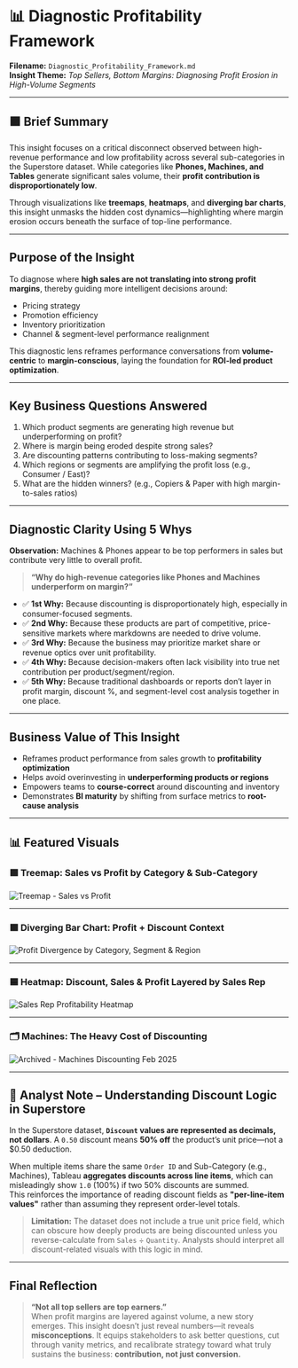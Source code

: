 # 📊 Diagnostic Profitability Framework  
**Filename:** `Diagnostic_Profitability_Framework.md`  
**Insight Theme:** *Top Sellers, Bottom Margins: Diagnosing Profit Erosion in High-Volume Segments*

---

## 🟪 Brief Summary

This insight focuses on a critical disconnect observed between high-revenue performance and low profitability across several sub-categories in the Superstore dataset. While categories like **Phones, Machines, and Tables** generate significant sales volume, their **profit contribution is disproportionately low**.

Through visualizations like **treemaps**, **heatmaps**, and **diverging bar charts**, this insight unmasks the hidden cost dynamics—highlighting where margin erosion occurs beneath the surface of top-line performance.

---

## Purpose of the Insight

To diagnose where **high sales are not translating into strong profit margins**, thereby guiding more intelligent decisions around:

- Pricing strategy  
- Promotion efficiency  
- Inventory prioritization  
- Channel & segment-level performance realignment  

This diagnostic lens reframes performance conversations from **volume-centric** to **margin-conscious**, laying the foundation for **ROI-led product optimization**.

---

## Key Business Questions Answered

1. Which product segments are generating high revenue but underperforming on profit?  
2. Where is margin being eroded despite strong sales?  
3. Are discounting patterns contributing to loss-making segments?  
4. Which regions or segments are amplifying the profit loss (e.g., Consumer / East)?  
5. What are the hidden winners? (e.g., Copiers & Paper with high margin-to-sales ratios)

---

## Diagnostic Clarity Using 5 Whys

**Observation:** Machines & Phones appear to be top performers in sales but contribute very little to overall profit.

> **“Why do high-revenue categories like Phones and Machines underperform on margin?”**

- ✅ **1st Why:** Because discounting is disproportionately high, especially in consumer-focused segments.  
- ✅ **2nd Why:** Because these products are part of competitive, price-sensitive markets where markdowns are needed to drive volume.  
- ✅ **3rd Why:** Because the business may prioritize market share or revenue optics over unit profitability.  
- ✅ **4th Why:** Because decision-makers often lack visibility into true net contribution per product/segment/region.  
- ✅ **5th Why:** Because traditional dashboards or reports don’t layer in profit margin, discount %, and segment-level cost analysis together in one place.

---

## Business Value of This Insight

- Reframes product performance from sales growth to **profitability optimization**  
- Helps avoid overinvesting in **underperforming products or regions**  
- Empowers teams to **course-correct** around discounting and inventory  
- Demonstrates **BI maturity** by shifting from surface metrics to **root-cause analysis**

---

## 📊 Featured Visuals

### 🟪 Treemap: Sales vs Profit by Category & Sub-Category  
![Treemap - Sales vs Profit](../Images/Sales_by_Category_SubCategory.png)

---

### 🟪 Diverging Bar Chart: Profit + Discount Context  
![Profit Divergence by Category, Segment & Region](../Images/Profit_Divergence_Segement_CatSubCat_Reg.png)

---

### 🟦 Heatmap: Discount, Sales & Profit Layered by Sales Rep  
![Sales Rep Profitability Heatmap](../Images/Sales_by_CatSubCat_Heatmap.png)

---

### 🗂️ Machines: The Heavy Cost of Discounting  
![Archived - Machines Discounting Feb 2025](../Images/Machines_Heavy_Cost_of_Discounting_Feb2025.png)

---

## 🧠 Analyst Note – Understanding Discount Logic in Superstore

In the Superstore dataset, **`Discount` values are represented as decimals, not dollars**. A `0.50` discount means **50% off** the product’s unit price—not a $0.50 deduction.  

When multiple items share the same `Order ID` and Sub-Category (e.g., Machines), Tableau **aggregates discounts across line items**, which can misleadingly show `1.0` (100%) if two 50% discounts are summed.  
This reinforces the importance of reading discount fields as **"per-line-item values"** rather than assuming they represent order-level totals.  

> **Limitation:** The dataset does not include a true unit price field, which can obscure how deeply products are being discounted unless you reverse-calculate from `Sales` ÷ `Quantity`. Analysts should interpret all discount-related visuals with this logic in mind.

---

## Final Reflection

> **“Not all top sellers are top earners.”**  
When profit margins are layered against volume, a new story emerges. This insight doesn’t just reveal numbers—it reveals **misconceptions**. It equips stakeholders to ask better questions, cut through vanity metrics, and recalibrate strategy toward what truly sustains the business: **contribution, not just conversion.**
